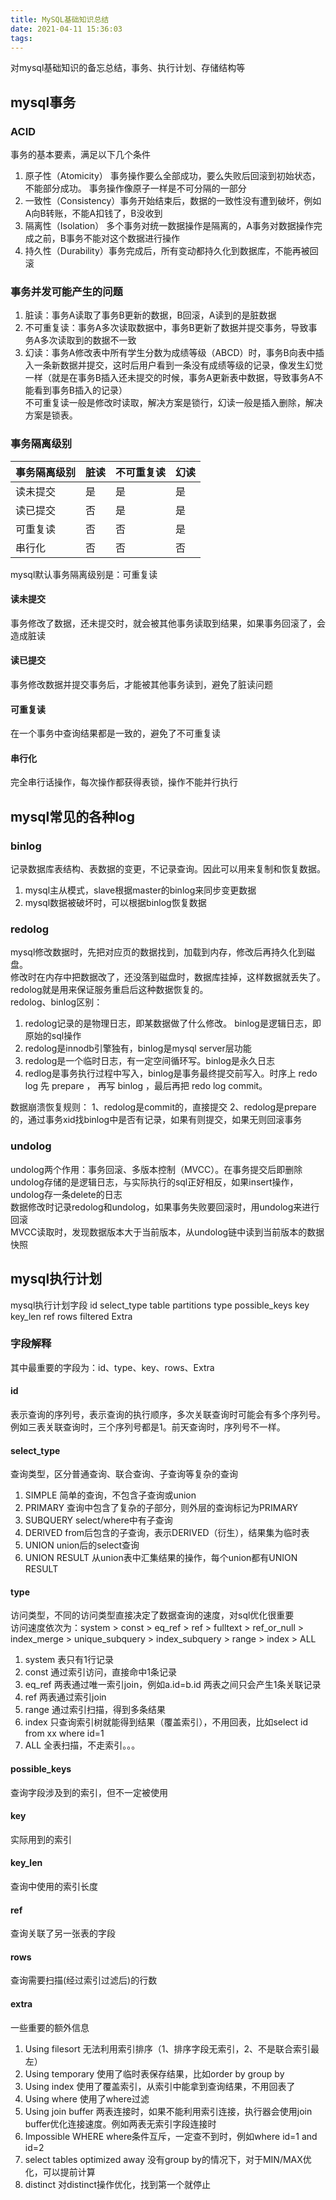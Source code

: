 ```yaml
---
title: MySQL基础知识总结
date: 2021-04-11 15:36:03
tags:
---
```


对mysql基础知识的备忘总结，事务、执行计划、存储结构等

<!--more-->

## mysql事务

### ACID
事务的基本要素，满足以下几个条件
1. 原子性（Atomicity） 事务操作要么全部成功，要么失败后回滚到初始状态，不能部分成功。 事务操作像原子一样是不可分隔的一部分
2. 一致性（Consistency）事务开始结束后，数据的一致性没有遭到破坏，例如A向B转账，不能A扣钱了，B没收到
3. 隔离性（Isolation） 多个事务对统一数据操作是隔离的，A事务对数据操作完成之前，B事务不能对这个数据进行操作
4. 持久性（Durability）事务完成后，所有变动都持久化到数据库，不能再被回滚

### 事务并发可能产生的问题
1. 脏读：事务A读取了事务B更新的数据，B回滚，A读到的是脏数据
2. 不可重复读：事务A多次读取数据中，事务B更新了数据并提交事务，导致事务A多次读取到的数据不一致
3. 幻读：事务A修改表中所有学生分数为成绩等级（ABCD）时，事务B向表中插入一条新数据并提交，这时后用户看到一条没有成绩等级的记录，像发生幻觉一样（就是在事务B插入还未提交的时候，事务A更新表中数据，导致事务A不能看到事务B插入的记录）  
不可重复读一般是修改时读取，解决方案是锁行，幻读一般是插入删除，解决方案是锁表。

### 事务隔离级别

| 事务隔离级别 | 脏读 | 不可重复读 | 幻读 |
| ------------ | ---- | ---------- | ---- |
| 读未提交     | 是   | 是         | 是   |
| 读已提交     | 否   | 是         | 是   |
| 可重复读     | 否   | 否         | 是   |
| 串行化       | 否   | 否         | 否   |

mysql默认事务隔离级别是：可重复读 
#### 读未提交
事务修改了数据，还未提交时，就会被其他事务读取到结果，如果事务回滚了，会造成脏读
#### 读已提交
事务修改数据并提交事务后，才能被其他事务读到，避免了脏读问题
#### 可重复读
在一个事务中查询结果都是一致的，避免了不可重复读
#### 串行化
完全串行话操作，每次操作都获得表锁，操作不能并行执行

## mysql常见的各种log
### binlog
记录数据库表结构、表数据的变更，不记录查询。因此可以用来复制和恢复数据。
1. mysql主从模式，slave根据master的binlog来同步变更数据
2. mysql数据被破坏时，可以根据binlog恢复数据

### redolog
mysql修改数据时，先把对应页的数据找到，加载到内存，修改后再持久化到磁盘。  
修改时在内存中把数据改了，还没落到磁盘时，数据库挂掉，这样数据就丢失了。redolog就是用来保证服务重启后这种数据恢复的。  
redolog、binlog区别：  
1. redolog记录的是物理日志，即某数据做了什么修改。 binlog是逻辑日志，即原始的sql操作
2. redolog是innodb引擎独有，binlog是mysql server层功能
3. redolog是一个临时日志，有一定空间循环写。binlog是永久日志
4. redlog是事务执行过程中写入，binlog是事务最终提交前写入。时序上 redo log 先 prepare ， 再写 binlog ，最后再把 redo log commit。

数据崩溃恢复规则：
1、redolog是commit的，直接提交
2、redolog是prepare的，通过事务xid找binlog中是否有记录，如果有则提交，如果无则回滚事务

### undolog
undolog两个作用：事务回滚、多版本控制（MVCC）。在事务提交后即删除  
undolog存储的是逻辑日志，与实际执行的sql正好相反，如果insert操作，undolog存一条delete的日志  
数据修改时记录redolog和undolog，如果事务失败要回滚时，用undolog来进行回滚  
MVCC读取时，发现数据版本大于当前版本，从undolog链中读到当前版本的数据快照

## mysql执行计划
mysql执行计划字段
id	select_type	table	partitions	type	possible_keys	key	key_len	ref	rows	filtered	Extra  

### 字段解释
其中最重要的字段为：id、type、key、rows、Extra
#### id
表示查询的序列号，表示查询的执行顺序，多次关联查询时可能会有多个序列号。  
例如三表关联查询时，三个序列号都是1。前天查询时，序列号不一样。  
#### select_type
查询类型，区分普通查询、联合查询、子查询等复杂的查询  
1. SIMPLE 简单的查询，不包含子查询或union
2. PRIMARY 查询中包含了复杂的子部分，则外层的查询标记为PRIMARY
3. SUBQUERY select/where中有子查询
4. DERIVED from后包含的子查询，表示DERIVED（衍生），结果集为临时表
5. UNION union后的select查询
6. UNION RESULT 从union表中汇集结果的操作，每个union都有UNION RESULT

#### type
访问类型，不同的访问类型直接决定了数据查询的速度，对sql优化很重要  
访问速度依次为：system > const > eq_ref > ref > fulltext > ref_or_null > index_merge > unique_subquery > index_subquery > range > index > ALL  
1. system 表只有1行记录
2. const 通过索引访问，直接命中1条记录
3. eq_ref 两表通过唯一索引join，例如a.id=b.id 两表之间只会产生1条关联记录
4. ref 两表通过索引join
5. range 通过索引扫描，得到多条结果
6. index 只查询索引树就能得到结果（覆盖索引），不用回表，比如select id from xx where id=1 
7. ALL 全表扫描，不走索引。。。

#### possible_keys
查询字段涉及到的索引，但不一定被使用
#### key
实际用到的索引
#### key_len
查询中使用的索引长度
#### ref
查询关联了另一张表的字段
#### rows
查询需要扫描(经过索引过滤后)的行数
#### extra
一些重要的额外信息
1. Using filesort  无法利用索引排序（1、排序字段无索引，2、不是联合索引最左）
2. Using temporary  使用了临时表保存结果，比如order by group by
3. Using index 使用了覆盖索引，从索引中能拿到查询结果，不用回表了
4. Using where 使用了where过滤
5. Using join buffer 两表连接时，如果不能利用索引连接，执行器会使用join buffer优化连接速度。例如两表无索引字段连接时
6. Impossible WHERE where条件互斥，一定查不到时，例如where id=1 and id=2
7. select tables optimized away 没有group by的情况下，对于MIN/MAX优化，可以提前计算
8. distinct 对distinct操作优化，找到第一个就停止